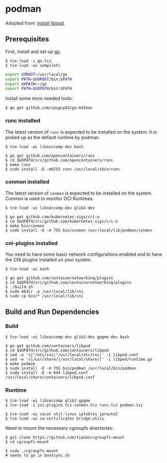 # podman

Adopted from: [install libpod](https://github.com/containers/libpod/blob/master/install.md).

## Prerequisites

First, install and set up [go](building_go.md).

``` console
$ tce-load -i go.tcz
$ tce-load -wi compiletc
```

``` sh
export GOROOT=/usr/local/go
export PATH=$GOROOT/bin:$PATH
export GOPATH=~/go
export PATH=$GOPATH/bin:$PATH
```

Install some more needed tools:

``` console
$ go get github.com/cpuguy83/go-md2man
```

### runc installed

The latest version of `runc` is expected to be installed on the system. It is picked up as the default runtime by podman.

``` console
$ tce-load -wi libseccomp-dev bash

$ go get github.com/opencontainers/runc
$ cd $GOPATH/src/github.com/opencontainers/runc
$ make runc
$ sudo install -D -m0755 runc /usr/local/sbin/runc
```

### conmon installed

The latest version of `conmon` is expected to be installed on the system. Conmon is used to monitor OCI Runtimes.

``` console
$ tce-load -wi libseccomp-dev glib2-dev

$ go get github.com/kubernetes-sigs/cri-o
$ cd $GOPATH/src/github.com/kubernetes-sigs/cri-o
$ make bin/conmon
$ sudo install -D -m 755 bin/conmon /usr/local/lib/podman/conmon
```

### cni-plugins installed

You need to have some basic network configurations enabled and to have the CNI plugins installed on your system.

``` console
$ tce-load -wi bash

$ go get github.com/containernetworking/plugins
$ cd $GOPATH/src/github.com/containernetworking/plugins
$ ./build.sh
$ sudo mkdir -p /usr/local/lib/cni
$ sudo cp bin/* /usr/local/lib/cni
```

## Build and Run Dependencies

### Build

``` console
$ tce-load -wi libseccomp-dev glib2-dev gpgme-dev bash

$ go get github.com/containers/libpod
$ cd $GOPATH/src/github.com/containers/libpod
$ sed -e 's|"/etc/cni|"/usr/local/etc/cni|' -i libpod.conf
$ sed -e 's|/usr/share/|/usr/local/share/|' -i libpod/runtime.go
$ make podman
$ sudo install -D -m 755 bin/podman /usr/local/bin/podman
$ sudo install -D -m 644 libpod.conf /usr/local/share/containers/libpod.conf
```

### Runtime

``` console
$ tce-load -wi libseccomp glib2 gpgme
$ tce-load -i cni-plugins.tcz conmon.tcz runc.tcz podman.tcz

$ tce-load -wi socat util-linux iptables iproute2
$ tce-load -wi ca-certificates bridge-utils
```

Need to mount the necessary cgroupfs directories:

``` console
$ git clone https://github.com/tianon/cgroupfs-mount
$ cd cgroupfs-mount

$ sudo ./cgroupfs-mount
# needs to go in bootsync.sh
```
